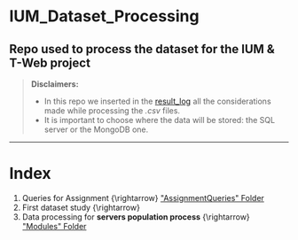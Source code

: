 # IUM_Dataset_Processing
## Repo used to process the dataset for the IUM & T-Web project

> **Disclaimers:**<br>
> - In this repo we inserted in the [result_log](Server_Cleaning/result_log.md) all the considerations made while processing the *.csv* files.
> - It is important to choose where the data will be stored: the SQL server or the MongoDB one.
---
# Index
1. Queries for Assignment {\rightarrow} ["AssignmentQueries" Folder](<./AssignmentQueries>)
2. First dataset study {\rightarrow} []()
3. Data processing for **servers population process** {\rightarrow} ["Modules" Folder](Assignment_Queries)  
